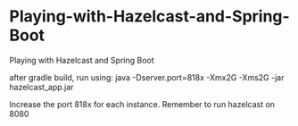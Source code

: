 # Playing-with-Hazelcast-and-Spring-Boot
Playing with Hazelcast and Spring Boot


after gradle build, run using: java -Dserver.port=818x -Xmx2G -Xms2G -jar hazelcast_app.jar

Increase the port 818x for each instance. Remember to run hazelcast on 8080
